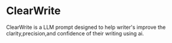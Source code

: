 # ClearWrite
ClearWrite is a LLM prompt designed to help writer's improve the clarity,precision,and confidence of their writing using ai.
